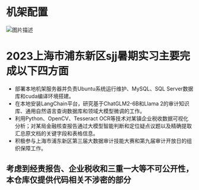 # 机架配置

![图片描述](https://liange235.github.io/Intermediate-results/机架配置)

# 2023上海市浦东新区sjj暑期实习主要完成以下四方面
- 部署本地机架服务器并负责Ubuntu系统运行维护、MySQL、SQL Server数据库和cuda编译环境搭建。
- 在本地安装LangChain平台，研究基于ChatGLM2-6B和Llama 2的审计知识库、通用自然语言查询数据库和领域大模型微调的工作。
- 利用Python、OpenCV、Tesseract OCR等技术对某镇企业税收数据可视化分析；对某局金融核查报告通过大模型智能判断和定位疑点议题以及精确提取汇总原文档的关键字段和表格信息。
- 积极参与上海市浦东新区第三届大数据审计技能大赛和第九届审计开放日的组织保障工作。

## 考虑到经责报告、企业税收和三重一大等不可公开性，本仓库仅提供代码相关不涉密的部分
